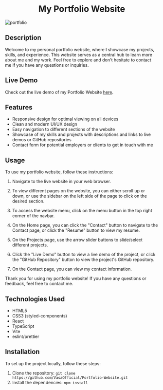 <h1 align="center">My Portfolio Website</h1>

![portfolio](https://github.com/VasaOfficial/Portfolio-Website/assets/113908218/d51659b2-f8e4-44c3-9c0a-10cb144bdf67)


## Description

Welcome to my personal portfolio website, where I showcase my projects, skills, and experience. This website serves as a central hub to learn more about me and my work. Feel free to explore and don't hesitate to contact me if you have any questions or inquiries.

<h2>Live Demo</h2>

Check out the live demo of my Portfolio Website [here]([https://your-demo-url.com](https://vasilije-pleskonjic-portfolio.vercel.app/)).

## Features

- Responsive design for optimal viewing on all devices
- Clean and modern UI/UX design
- Easy navigation to different sections of the website
- Showcase of my skills and projects with descriptions and links to live demos or GitHub repositories
- Contact form for potential employers or clients to get in touch with me

## Usage

To use my portfolio website, follow these instructions:

1. Navigate to the live website in your web browser.

2. To view different pages on the website, you can either scroll up or down, or use the sidebar on the left side of the page to click on the desired section.

3. To access the website menu, click on the menu button in the top right corner of the navbar.

4. On the Home page, you can click the "Contact" button to navigate to the Contact page, or click the "Resume" button to view my resume.

5. On the Projects page, use the arrow slider buttons to slide/select different projects.

6. Click the "Live Demo" button to view a live demo of the project, or click the "GitHub Repository" button to view the project's GitHub repository.

7. On the Contact page, you can view my contact information.

Thank you for using my portfolio website! If you have any questions or feedback, feel free to contact me.

## Technologies Used

- HTML5
- CSS3 (styled-components)
- React
- TypeScript
- Vite
- eslint/prettier

## Installation

To set up the project locally, follow these steps:

1. Clone the repository: `git clone https://github.com/VasaOfficial/Portfolio-Website.git`
2. Install the dependencies: `npm install`


